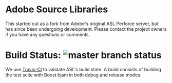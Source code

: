 Adobe Source Libraries
=====

This started out as a fork from Adobe's original ASL Perforce server, but has since been undergoing development. Please contact the project owners if you have any questions or comments.

Build Status: ![master branch status](https://travis-ci.org/stlab/legacy.png?branch=master)
=====

We use [Travis-CI](https://travis-ci.org/stlab/legacy) to validate ASL's build state. A build consists of building the test suite with Boost bjam in both debug and release modes.